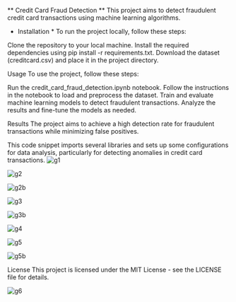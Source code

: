 ** Credit Card Fraud Detection **
This project aims to detect fraudulent credit card transactions using machine learning algorithms.

* Installation *
To run the project locally, follow these steps:

Clone the repository to your local machine.
Install the required dependencies using pip install -r requirements.txt.
Download the dataset (creditcard.csv) and place it in the project directory.

Usage
To use the project, follow these steps:

Run the credit_card_fraud_detection.ipynb notebook.
Follow the instructions in the notebook to load and preprocess the dataset.
Train and evaluate machine learning models to detect fraudulent transactions.
Analyze the results and fine-tune the models as needed.

Results
The project aims to achieve a high detection rate for fraudulent transactions while minimizing false positives. 


This code snippet imports several libraries and sets up some configurations for data analysis, particularly for detecting anomalies in credit card transactions.
![g1](https://github.com/2BWeru/Credit-card-Fraud/assets/86661774/90457a74-cd02-4931-980a-117a7dda0b2a)


![g2](https://github.com/2BWeru/Credit-card-Fraud/assets/86661774/b30b5a40-c2b6-45e3-983e-05cbe22ab682)


![g2b](https://github.com/2BWeru/Credit-card-Fraud/assets/86661774/4ae3b4e5-7ccf-4e98-9fcc-33adeecae906)

![g3](https://github.com/2BWeru/Credit-card-Fraud/assets/86661774/56dbd68e-c33f-4ba9-a851-6d1364217423)

![g3b](https://github.com/2BWeru/Credit-card-Fraud/assets/86661774/0238ec6e-60b3-41d8-9077-d1e81de93ccd)

![g4](https://github.com/2BWeru/Credit-card-Fraud/assets/86661774/2a540039-dd34-4255-b5b6-213de546d824)

![g5](https://github.com/2BWeru/Credit-card-Fraud/assets/86661774/ecfbd302-e6c9-4ba0-b323-fb061f333d07)

![g5b](https://github.com/2BWeru/Credit-card-Fraud/assets/86661774/171be16f-b469-4074-9cc1-b6923420e55e)

License
This project is licensed under the MIT License - see the LICENSE file for details.


![g6](https://github.com/2BWeru/Credit-card-Fraud/assets/86661774/81d36588-6c93-43b1-bbae-456953ebfd07)

